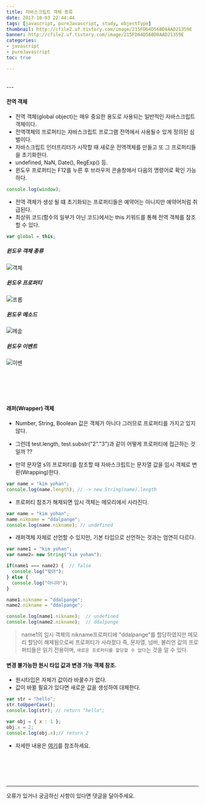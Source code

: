 ```yaml
---
title: 자바스크립트 객체 종류
date: 2017-10-03 22:44:44
tags: [javascript, pureJavascript, study, objectType]
thumbnail: http://cfile2.uf.tistory.com/image/215FD64D56BD8AAD21359E
banner: http://cfile2.uf.tistory.com/image/215FD64D56BD8AAD21359E
categories:
- javascript
- pureJavascript
toc: true

---
```


<br/>
---

####  전역 객체

- 전역 객체(global object)는 매우 중요한 용도로 사용되는 일반적인 자바스크립트 객체이다.
- 전역객체의 프로퍼티는 자바스크립트 프로그램 전역에서 사용될수 있게 정의된 심벌이다.
- 자바스크립트 인터프리터가 시작할 때 새로운 전역객체를 만들고 또 그 프로퍼티들을 초기화한다.
- undefined, NaN, Date(), RegExp() 등.
- 윈도우 프로퍼티는 F12를 누른 후 브라우저 콘솔창에서 다음의 명령어로 확인 가능하다.


```javascript
console.log(window);
```

- 전역 객체가 생성 될 떄 초기화되는 프로퍼티들은 예약어는 아니지만 예약어처럼 취급된다.
- 최상위 코드(함수의 일부가 아닌 코드)에서는 this 키워드를 통해 전역 객체를 참조할 수 있다.


```javascript
var global = this;
```

<!-- more -->

##### 윈도우 객체 종류

![객체](https://ddalpange.github.io/images/windowObj.png)


##### 윈도우 프로퍼티

![프롭](https://ddalpange.github.io/images/windowProp.png)

##### 윈도우 메소드

![메솥](https://ddalpange.github.io/images/windowMethod.png)

##### 윈도우 이벤트

![이벤](https://ddalpange.github.io/images/windowEvent.png)




<br/><br/>
---

####  래퍼(Wrapper) 객체

- Number, String, Boolean 값은 객체가 아니다 그러므로 프로퍼티를 가지고 있지 않다.

- 그런데 test.length, test.substr("2"."3")과 같이 어떻게 프로퍼티에 접근하는 것일까 ??

- 만약 문자열 s의 프로퍼티를 참조할 때 자바스크립트는 문자열 값을 임시 객체로 변환(Wrapping)한다.

```javascript
var name = "kim yohan";
console.log(name.length); // -> new String(name).length
```

- 프로퍼티 참조가 해제되면 임시 객체는 메모리에서 사라진다.

```javascript
var name = "kim yohan";
name.nikname = "ddalpange";
console.log(name.nikname); // undefined
```


- 래퍼객체 자체로 선언할 수 있지만, 기본 타입으로 선언하는 것과는 엄연히 다르다.

```javascript
var name1 = "kim yohan";
var name2= new String("kim yohan");

if(name1 === name2) {  // false
  console.log("맞아");
} else {
  console.log("아니야");
}

name1.nikname = "ddalpange";
name2.nikname = "ddalpange";

console.log(name1.nikname);  // undefined
console.log(name2.nikname);  // ddalpange
```

> name1의 임시 객체의 nikname프로퍼티에 "ddalpange"를 할당하였지만 메모리 할당이 해제됨으로써 프로퍼티가 사라졌다 즉, 문자열, 넘버, 불리언 값의 프로퍼티들은 읽기 전용이며, `새로운 프로퍼티를 할당할 수 없다`는 것을 알 수 있다.




####   변경 불가능한 원시 타입 값과 변경 가능 객체 참조.

- 원시타입은 자체가 값이라 바꿀수가 없다.
- 값이 바뀔 필요가 있다면 새로운 값을 생성하여 대체한다.


```javascript
var str = "hello";
str.toUpperCase();
console.log(str); // return "hello";
```


```javascript
var obj = { x : 1 };
obj.x = 2;
console.log(obj.x);// return 2
```


- 자세한 내용은 [여기](https://ddalpange.github.io/2017/10/10/js-clone-object/)를 참조하세요.


<br/>
<br/>
<br/>
<br/>

---

오류가 있거나 궁금하신 사항이 있다면 댓글을 달아주세요.

<br/>
<br/>
<br/>
<!--stackedit_data:
eyJoaXN0b3J5IjpbMTk3NTIzNzE4NF19
-->